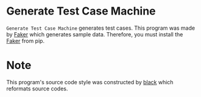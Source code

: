 # Generate Test Case Machine

`Generate Test Case Machine` generates test cases. This program was made by [Faker](https://github.com/joke2k/faker) which generates sample data. Therefore, you must install the [Faker](https://github.com/joke2k/faker) from pip.

# Note
This program's source code style was constructed by [black](https://github.com/psf/black) which reformats source codes.
